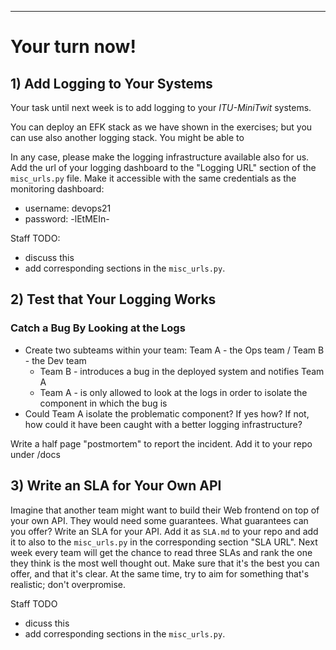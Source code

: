 -----------


# Your turn now!



## 1) Add Logging to Your Systems

Your task until next week is to add logging to your _ITU-MiniTwit_ systems. 

You can deploy an EFK stack as we have shown in the exercises; but you can use also another logging stack. You might be able to 

In any case, please make the logging infrastructure available also for us. Add the url of your logging dashboard to the "Logging URL" section of the `misc_urls.py` file. Make it accessible with the same credentials as the monitoring dashboard: 
  
  - username: devops21
  - password: -lEtMEIn-


Staff TODO:

- discuss this
- add corresponding sections in the `misc_urls.py`.


## 2) Test that Your Logging Works

### Catch a Bug By Looking at the Logs
- Create two subteams within your team: Team A - the Ops team / Team B - the Dev team
  - Team B - introduces a bug in the deployed system and notifies Team A
  - Team A - is only allowed to look at the logs in order to isolate the component in which the bug is
- Could Team A isolate the problematic component? If yes how? If not, how could it have been caught with a better logging infrastructure?

Write a half page "postmortem" to report the incident. 
Add it to your repo under /docs 



## 3) Write an SLA for Your Own API

Imagine that another team might want to build their Web frontend on top of your own API. They would need some guarantees. What guarantees can you offer? Write an SLA for your API. Add it as `SLA.md` to your repo and add it to also to the `misc_urls.py` in the corresponding section "SLA URL". 
Next week every team will get the chance to read three SLAs and rank the one they think is the most well thought out. Make sure that it's the best you can offer, and that it's clear. At the same time, try to aim for something that's realistic; don't overpromise.

Staff TODO

- dicuss this
- add corresponding sections in the `misc_urls.py`.




